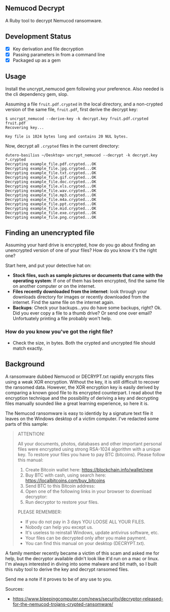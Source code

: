 ## Nemucod Decrypt
A Ruby tool to decrypt Nemucod ransomware.

## Development Status

- [x] Key derivation and file decryption
- [x] Passing parameters in from a command line
- [x] Packaged up as a gem

## Usage

Install the uncrypt_nemucod gem following your preference. Also needed is the cli dependency gem, slop. 

Assuming a file `fruit.pdf.crypted` in the local directory, and a non-crypted version of the same file, `fruit.pdf`, first derive the decrypt key:

```
$ uncrypt_nemucod --derive-key -k decrypt.key fruit.pdf.crypted fruit.pdf
Recovering key...

Key file is 1024 bytes long and contains 20 NUL bytes.
```

Now, decrypt all `.crypted` files in the current directory:

```
dutero-basilius ~/Desktop> uncrypt_nemucod --decrypt -k decrypt.key *.crypted
Decrypting example_file.pdf.crypted...OK
Decrypting example_file.jpg.crypted...OK
Decrypting example_file.txt.crypted...OK
Decrypting example_file.gif.crypted...OK
Decrypting example_file.doc.crypted...OK
Decrypting example_file.xls.crypted...OK
Decrypting example_file.wav.crypted...OK
Decrypting example_file.mp3.crypted...OK
Decrypting example_file.m4a.crypted...OK
Decrypting example_file.ppt.crypted...OK
Decrypting example_file.mid.crypted...OK
Decrypting example_file.exe.crypted...OK
Decrypting example_file.png.crypted...OK
```

## Finding an unencrypted file

Assuming your hard drive is encrypted, how do you go about finding an unencrypted version of one of your files? How do you know it's the right one?

Start here, and put your detective hat on:

- **Stock files, such as sample pictures or documents that came with the operating system**: If one of them has been encrypted, find the same file on another computer or on the internet.
- **Files recently downloaded from the internet**: look through your downloads directory for images or recently downloaded from the internet. Find the same file on the internet again.
- **Backups**: Check your backups...you do have some backups, right? Ok. Did you ever copy a file to a thumb drive? Or send one over email? Unfortuately printing a file probably won't help.

### How do you know you've got the right file?

- Check the size, in bytes. Both the crypted and uncrypted file should match exactly.

## Background

A ransomware dubbed Nemucod or DECRYPT.txt rapidly encrypts files using a weak XOR encryption. Without the key, it is still difficult to recover the ransomed data. However, the XOR encryption key is easily derived by comparing a known good file to its encrypted counterpart. I read about the encryption technique and the possibility of deriving a key and decrypting files manually sounded like a great learning experience, so here it is.

The Nemucod ransomware is easy to identidy by a signature text file it leaves on the Windows desktop of a victim computer. I've redacted some parts of this sample:

> ATTENTION!
> 
> All your documents, photos, databases and other important personal files were encrypted using strong RSA-1024 algorithm with a unique key. To restore your files you have to pay <amount> BTC (bitcoins).
> Please follow this manual:
> 
> 1. Create Bitcoin wallet here: https://blockchain.info/wallet/new
> 2. Buy <amount> BTC with cash, using search here: https://localbitcoins.com/buy_bitcoins
> 3. Send <amount> BTC to this Bitcoin address: <address>
> 4. Open one of the following links in your browser to download decryptor:  <website>  <website>  <website>  <website>  <website>
> 5. Run decryptor to restore your files.
> 
> PLEASE REMEMBER:
> 
> - If you do not pay in 3 days YOU LOOSE ALL YOUR FILES.
> - Nobody can help you except us.
> - It's useless to reinstall Windows, update antivirus software, etc.
> - Your files can be decrypted only after you make payment.
> - You can find this manual on your desktop (DECRYPT.txt).

A family member recently became a victim of this scam and asked me for help, but the decryptor available didn't look like it'd run on a mac or linux. I'm always interested in diving into some malware and bit math, so I built this ruby tool to derive the key and decrypt ransomed files.

Send me a note if it proves to be of any use to you.

Sources:

- https://www.bleepingcomputer.com/news/security/decryptor-released-for-the-nemucod-trojans-crypted-ransomware/
